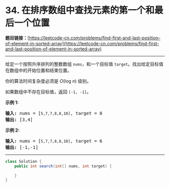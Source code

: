 # 34. 在排序数组中查找元素的第一个和最后一个位置

**题目链接：**[https://leetcode-cn.com/problems/find-first-and-last-position-of-element-in-sorted-array](https://leetcode-cn.com/problems/find-first-and-last-position-of-element-in-sorted-array)

---

<div class="content__1Y2H">
 <div class="notranslate">
  <p>给定一个按照升序排列的整数数组 <code>nums</code>，和一个目标值 <code>target</code>。找出给定目标值在数组中的开始位置和结束位置。</p> 
  <p>你的算法时间复杂度必须是&nbsp;<em>O</em>(log <em>n</em>) 级别。</p> 
  <p>如果数组中不存在目标值，返回&nbsp;<code>[-1, -1]</code>。</p> 
  <p><strong>示例 1:</strong></p> 
  <pre class="language-text"><strong>输入:</strong> nums = [<code>5,7,7,8,8,10]</code>, target = 8
<strong>输出:</strong> [3,4]</pre> 
  <p><strong>示例&nbsp;2:</strong></p> 
  <pre class="language-text"><strong>输入:</strong> nums = [<code>5,7,7,8,8,10]</code>, target = 6
<strong>输出:</strong> [-1,-1]</pre> 
 </div>
</div>

---

```java
class Solution {
    public int search(int[] nums, int target) {
        
    }
}
```